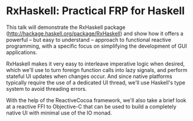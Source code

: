 # RxHaskell: Practical FRP for Haskell

This talk will demonstrate the RxHaskell package
(http://hackage.haskell.org/package/RxHaskell) and show how it offers a powerful
– but easy to understand – approach to functional reactive programming, with
a specific focus on simplifying the development of GUI applications.

RxHaskell makes it very easy to interleave imperative logic when desired, which
we'll use to turn foreign function calls into lazy signals, and perform stateful
UI updates when changes occur. And since native platforms typically require the
use of a dedicated UI thread, we'll use Haskell's type system to avoid threading
errors.

With the help of the ReactiveCocoa framework, we'll also take a brief look
at a reactive FFI to Objective-C that can be used to build a completely native
UI with minimal use of the IO monad.
